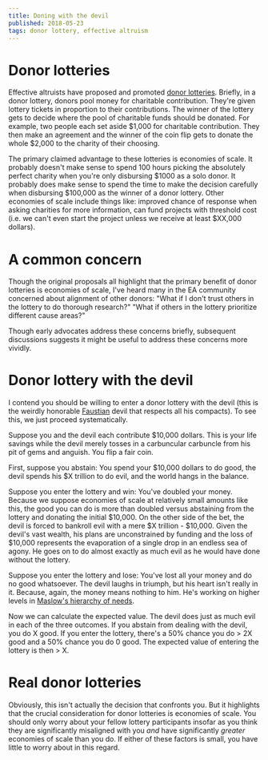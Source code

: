 ```yaml
---
title: Doning with the devil
published: 2018-05-23
tags: donor lottery, effective altruism
---
```


# Donor lotteries

Effective altruists have proposed and promoted [donor lotteries](http://effective-altruism.com/ea/14d/donor_lotteries_demonstration_and_faq/). Briefly, in a donor lottery, donors pool money for charitable contribution. They're given lottery tickets in proportion to their contributions. The winner of the lottery gets to decide where the pool of charitable funds should be donated. For example, two people each set aside $1,000 for charitable contribution. They then make an agreement and the winner of the coin flip gets to donate the whole $2,000 to the charity of their choosing.

The primary claimed advantage to these lotteries is economies of scale. It probably doesn't make sense to spend 100 hours picking the absolutely perfect charity when you're only disbursing $1000 as a solo donor. It probably does make sense to spend the time to make the decision carefully when disbursing $100,000 as the winner of a donor lottery. Other economies of scale include things like: improved chance of response when asking charities for more information, can fund projects with threshold cost (i.e. we can't even start the project unless we receive at least $XX,000 dollars).

# A common concern

Though the original proposals all highlight that the primary benefit of donor lotteries is economies of scale, I've heard many in the EA community concerned about alignment of other donors: "What if I don't trust others in the lottery to do thorough research?" "What if others in the lottery prioritize different cause areas?"

Though early advocates address these concerns briefly, subsequent discussions suggests it might be useful to address these concerns more vividly.

# Donor lottery with the devil

I contend you should be willing to enter a donor lottery with the devil (this is the weirdly honorable [Faustian](https://en.wikipedia.org/wiki/Deal_with_the_Devil) devil that respects all his compacts). To see this, we just proceed systematically.

Suppose you and the devil each contribute $10,000 dollars. This is your life savings while the devil merely tosses in a carbuncular carbuncle from his pit of gems and anguish. You flip a fair coin.

<!--more-->

First, suppose you abstain: You spend your $10,000 dollars to do good, the devil spends his $X trillion to do evil, and the world hangs in the balance.

Suppose you enter the lottery and win: You've doubled your money. Because we suppose economies of scale at relatively small amounts like this, the good you can do is more than doubled versus abstaining from the lottery and donating the initial $10,000. On the other side of the bet, the devil is forced to bankroll evil with a mere $X trillion - $10,000. Given the devil's vast wealth, his plans are unconstrained by funding and the loss of $10,000 represents the evaporation of a single drop in an endless sea of agony. He goes on to do almost exactly as much evil as he would have done without the lottery.

Suppose you enter the lottery and lose: You've lost all your money and do no good whatsoever. The devil laughs in triumph, but his heart isn't really in it. Because, again, the money means nothing to him. He's working on higher levels in [Maslow's hierarchy of needs](https://en.wikipedia.org/wiki/Maslow%27s_hierarchy_of_needs).

Now we can calculate the expected value. The devil does just as much evil in each of the three outcomes. If you abstain from dealing with the devil, you do X good. If you enter the lottery, there's a 50% chance you do > 2X good and a 50% chance you do 0 good. The expected value of entering the lottery is then > X.

# Real donor lotteries

Obviously, this isn't actually the decision that confronts you. But it highlights that the crucial consideration for donor lotteries is economies of scale. You should only worry about your fellow lottery participants insofar as you think they are significantly misaligned with you *and* have significantly *greater* economies of scale than you do. If either of these factors is small, you have little to worry about in this regard.
